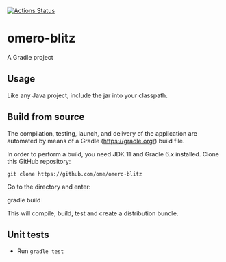 [![Actions Status](https://github.com/ome/omero-blitz/workflows/Gradle/badge.svg)](https://github.com/ome/omero-blitz/actions)

# omero-blitz

A Gradle project

## Usage

Like any Java project, include the jar into your classpath.

## Build from source

The compilation, testing, launch, and delivery of the application are
automated by means of a Gradle (https://gradle.org/) build file.

In order to perform a build, you need JDK 11 and Gradle 6.x installed. Clone
this GitHub repository:

    git clone https://github.com/ome/omero-blitz

Go to the directory and enter:

  gradle build

This will compile, build, test and create a distribution bundle.

## Unit tests
 * Run `gradle test`
